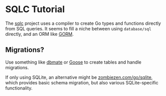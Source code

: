 
# SQLC Tutorial

The [sqlc](https://docs.sqlc.dev/en/latest/index.html) project uses a compiler
to create Go types and functions directly from SQL queries. It seems to fill 
a niche between using ``database/sql`` directly, and an ORM like [GORM](https://gorm.io/).


## Migrations?

Use something like [dbmate](https://github.com/amacneil/dbmate?tab=readme-ov-file#command-line-options) 
or [Goose](https://github.com/pressly/goose) to create tables and handle migrations.

If only using SQLite, an alternative might be [zombiezen.com/go/sqlite](https://github.com/zombiezen/go-sqlite),
which provides basic schema migration, but also various SQLite-specific functionality.
